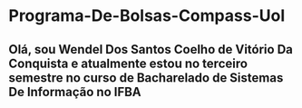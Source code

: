 ﻿# Programa-De-Bolsas-Compass-Uol
## Olá, sou Wendel Dos Santos Coelho de Vitório Da Conquista e atualmente estou no terceiro semestre no curso de Bacharelado de Sistemas De Informação no IFBA 
